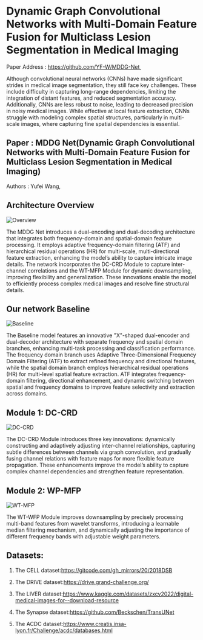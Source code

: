 # Dynamic Graph Convolutional Networks with Multi-Domain Feature Fusion for Multiclass Lesion Segmentation in Medical Imaging

Paper Address : https://github.com/YF-W/MDDG-Net  

Although convolutional neural networks (CNNs) have made significant strides in medical image segmentation, they still face key challenges. These include difficulty in capturing long-range dependencies, limiting the integration of distant features, and reduced segmentation accuracy. Additionally, CNNs are less robust to noise, leading to decreased precision in noisy medical images. While effective at local feature extraction, CNNs struggle with modeling complex spatial structures, particularly in multi-scale images, where capturing fine spatial dependencies is essential.    

## Paper : MDDG Net(Dynamic Graph Convolutional Networks with Multi-Domain Feature Fusion for Multiclass Lesion Segmentation in Medical Imaging)  

Authors : Yufei Wang, 

## Architecture Overview

![Overview](https://github.com/user-attachments/assets/46f64ce0-7756-4b19-ab31-055f375a6434)
 

The MDDG Net introduces a dual-encoding and dual-decoding architecture that integrates both frequency-domain and spatial-domain feature processing. It employs adaptive frequency-domain filtering (ATF) and hierarchical residual operations (HR) for multi-scale, multi-directional feature extraction, enhancing the model’s ability to capture intricate image details. The network incorporates the DC-CRD Module to capture inter-channel correlations and the WT-MFP Module for dynamic downsampling, improving flexibility and generalization. These innovations enable the model to efficiently process complex medical images and resolve fine structural details.  

## Our network Baseline

![Baseline](https://github.com/user-attachments/assets/6c845821-e13d-4e7a-80b9-6d95a427cd21)
  

The Baseline model features an innovative "X"-shaped dual-encoder and dual-decoder architecture with separate frequency and spatial domain branches, enhancing multi-task processing and classification performance. The frequency domain branch uses Adaptive Three-Dimensional Frequency Domain Filtering (ATF) to extract refined frequency and directional features, while the spatial domain branch employs hierarchical residual operations (HR) for multi-level spatial feature extraction. ATF integrates frequency-domain filtering, directional enhancement, and dynamic switching between spatial and frequency domains to improve feature selectivity and extraction across domains.    

## Module 1: DC-CRD

![DC-CRD](https://github.com/user-attachments/assets/3f9f9c25-e7ed-4636-b2cf-868350af0454)
  

The DC-CRD Module introduces three key innovations: dynamically constructing and adaptively adjusting inter-channel relationships, capturing subtle differences between channels via graph convolution, and gradually fusing channel relations with feature maps for more flexible feature propagation. These enhancements improve the model’s ability to capture complex channel dependencies and strengthen feature representation.  

## Module 2: WP-MFP

![WT-MFP](https://github.com/user-attachments/assets/91849337-3aff-423a-bea9-35f690c74b52)
  

The WT-WFP Module improves downsampling by precisely processing multi-band features from wavelet transforms, introducing a learnable median filtering mechanism, and dynamically adjusting the importance of different frequency bands with adjustable weight parameters.

## Datasets: 

1. The CELL dataset:https://gitcode.com/gh_mirrors/20/2018DSB

2. The DRIVE dataset:https://drive.grand-challenge.org/

3. The LIVER dataset:https://www.kaggle.com/datasets/zxcv2022/digital-medical-images-for--download-resource

4. The Synapse dataset:https://github.com/Beckschen/TransUNet

5. The ACDC dataset:https://www.creatis.insa-lyon.fr/Challenge/acdc/databases.html
